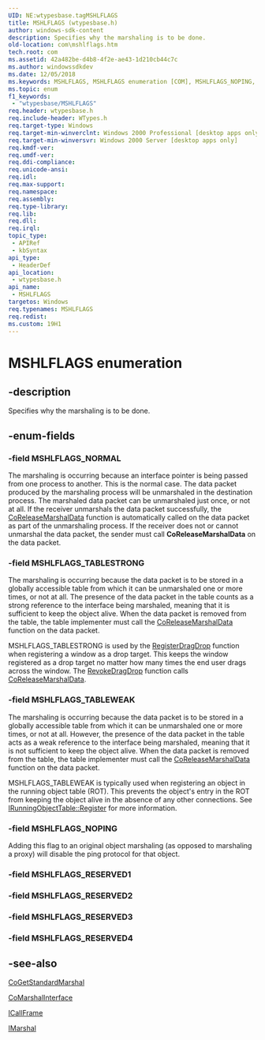 ```yaml
---
UID: NE:wtypesbase.tagMSHLFLAGS
title: MSHLFLAGS (wtypesbase.h)
author: windows-sdk-content
description: Specifies why the marshaling is to be done.
old-location: com\mshlflags.htm
tech.root: com
ms.assetid: 42a482be-d4b8-4f2e-ae43-1d210cb44c7c
ms.author: windowssdkdev
ms.date: 12/05/2018
ms.keywords: MSHLFLAGS, MSHLFLAGS enumeration [COM], MSHLFLAGS_NOPING, MSHLFLAGS_NORMAL, MSHLFLAGS_TABLESTRONG, MSHLFLAGS_TABLEWEAK, _com_MSHLFLAGS, com.mshlflags, wtypesbase/MSHLFLAGS, wtypesbase/MSHLFLAGS_NOPING, wtypesbase/MSHLFLAGS_NORMAL, wtypesbase/MSHLFLAGS_TABLESTRONG, wtypesbase/MSHLFLAGS_TABLEWEAK
ms.topic: enum
f1_keywords: 
 - "wtypesbase/MSHLFLAGS"
req.header: wtypesbase.h
req.include-header: WTypes.h
req.target-type: Windows
req.target-min-winverclnt: Windows 2000 Professional [desktop apps only]
req.target-min-winversvr: Windows 2000 Server [desktop apps only]
req.kmdf-ver: 
req.umdf-ver: 
req.ddi-compliance: 
req.unicode-ansi: 
req.idl: 
req.max-support: 
req.namespace: 
req.assembly: 
req.type-library: 
req.lib: 
req.dll: 
req.irql: 
topic_type:
 - APIRef
 - kbSyntax
api_type:
 - HeaderDef
api_location:
 - wtypesbase.h
api_name:
 - MSHLFLAGS
targetos: Windows
req.typenames: MSHLFLAGS
req.redist: 
ms.custom: 19H1
---
```


# MSHLFLAGS enumeration


## -description


Specifies why the marshaling is to be done.


## -enum-fields




### -field MSHLFLAGS_NORMAL

The marshaling is occurring because an interface pointer is being passed from one process to another. This is the normal case. The data packet produced by the marshaling process will be unmarshaled in the destination process. The marshaled data packet can be unmarshaled just once, or not at all. If the receiver unmarshals the data packet successfully, the <a href="https://docs.microsoft.com/windows/desktop/api/combaseapi/nf-combaseapi-coreleasemarshaldata">CoReleaseMarshalData</a> function is automatically called on the data packet as part of the unmarshaling process. If the receiver does not or cannot unmarshal the data packet, the sender must call <b>CoReleaseMarshalData</b> on the data packet.


### -field MSHLFLAGS_TABLESTRONG

The marshaling is occurring because the data packet is to be stored in a globally accessible table from which it can be unmarshaled one or more times, or not at all. The presence of the data packet in the table counts as a strong reference to the interface being marshaled, meaning that it is sufficient to keep the object alive. When the data packet is removed from the table, the table implementer must call the <a href="https://docs.microsoft.com/windows/desktop/api/combaseapi/nf-combaseapi-coreleasemarshaldata">CoReleaseMarshalData</a> function on the data packet.

MSHLFLAGS_TABLESTRONG is used by the <a href="https://docs.microsoft.com/windows/desktop/api/ole2/nf-ole2-registerdragdrop">RegisterDragDrop</a> function when registering a window as a drop target. This keeps the window registered as a drop target no matter how many times the end user drags across the window. The <a href="https://docs.microsoft.com/windows/desktop/api/ole2/nf-ole2-revokedragdrop">RevokeDragDrop</a> function calls <a href="https://docs.microsoft.com/windows/desktop/api/combaseapi/nf-combaseapi-coreleasemarshaldata">CoReleaseMarshalData</a>.


### -field MSHLFLAGS_TABLEWEAK

The marshaling is occurring because the data packet is to be stored in a globally accessible table from which it can be unmarshaled one or more times, or not at all. However, the presence of the data packet in the table acts as a weak reference to the interface being marshaled, meaning that it is not sufficient to keep the object alive. When the data packet is removed from the table, the table implementer must call the <a href="https://docs.microsoft.com/windows/desktop/api/combaseapi/nf-combaseapi-coreleasemarshaldata">CoReleaseMarshalData</a> function on the data packet. 

MSHLFLAGS_TABLEWEAK is typically used when registering an object in the running object table (ROT). This prevents the object's entry in the ROT from keeping the object alive in the absence of any other connections. See <a href="https://docs.microsoft.com/windows/desktop/api/objidl/nf-objidl-irunningobjecttable-register">IRunningObjectTable::Register</a> for more information. 


### -field MSHLFLAGS_NOPING

Adding this flag to an original object marshaling (as opposed to marshaling a proxy) will disable the ping protocol for that object.


### -field MSHLFLAGS_RESERVED1


### -field MSHLFLAGS_RESERVED2


### -field MSHLFLAGS_RESERVED3


### -field MSHLFLAGS_RESERVED4




## -see-also




<a href="https://docs.microsoft.com/windows/desktop/api/combaseapi/nf-combaseapi-cogetstandardmarshal">CoGetStandardMarshal</a>



<a href="https://docs.microsoft.com/windows/desktop/api/combaseapi/nf-combaseapi-comarshalinterface">CoMarshalInterface</a>



<a href="https://docs.microsoft.com/windows/desktop/api/callobj/nn-callobj-icallframe">ICallFrame</a>



<a href="https://docs.microsoft.com/windows/desktop/api/objidl/nn-objidl-imarshal">IMarshal</a>
 

 

